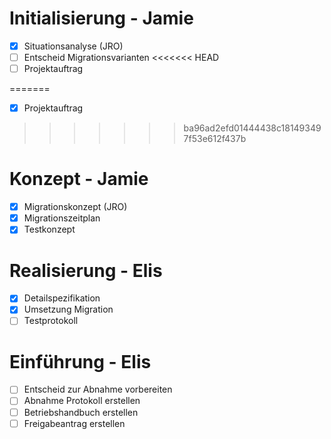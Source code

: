 # Initialisierung - Jamie

- [x] Situationsanalyse (JRO)
- [ ] Entscheid Migrationsvarianten
<<<<<<< HEAD
- [ ] Projektauftrag

=======
- [x] Projektauftrag
>>>>>>> ba96ad2efd01444438c181493497f53e612f437b
# Konzept - Jamie

- [x] Migrationskonzept (JRO)
- [x] Migrationszeitplan
- [x] Testkonzept

# Realisierung - Elis

- [x] Detailspezifikation
- [x] Umsetzung Migration
- [ ] Testprotokoll

# Einführung - Elis

- [ ] Entscheid zur Abnahme vorbereiten
- [ ] Abnahme Protokoll erstellen
- [ ] Betriebshandbuch erstellen
- [ ] Freigabeantrag erstellen

